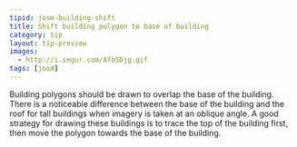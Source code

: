 ```yaml
---
tipid: josm-building-shift
title: Shift building polygon to base of building
category: tip
layout: tip-preview
images:
  - http://i.imgur.com/AfbSDjg.gif
tags: [josm]
---
```


Building polygons should be drawn to overlap the base of the building. There is a noticeable difference between the base of the building and the roof for tall buildings when imagery is taken at an oblique angle. A good strategy for drawing these buildings is to trace the top of the building first, then move the polygon towards the base of the building.
